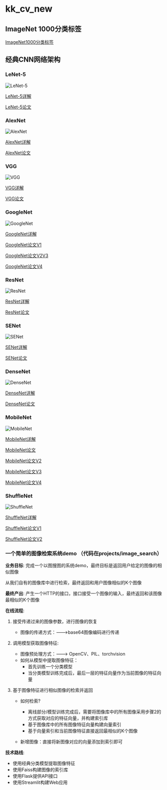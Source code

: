 # kk_cv_new

## ImageNet 1000分类标签

[ImageNet1000分类标签](https://blog.csdn.net/winycg/article/details/101722445)

## 经典CNN网络架构

### LeNet-5

![LeNet-5](Net_Arch/lenet.svg)

[LeNet-5详解](https://blog.csdn.net/qq_40714949/article/details/109863595?ops_request_misc=%257B%2522request%255Fid%2522%253A%25224862736709d914d89da4f6f9fdf4ac74%2522%252C%2522scm%2522%253A%252220140713.130102334..%2522%257D&request_id=4862736709d914d89da4f6f9fdf4ac74&biz_id=0&utm_medium=distribute.pc_search_result.none-task-blog-2~all~top_positive~default-1-109863595-null-null.142^v100^pc_search_result_base4&utm_term=lenet5&spm=1018.2226.3001.4187)

[LeNet-5论文](paper/Gradient-Based%20Learning%20Applied%20to%20Document%20Recognition.pdf)

### AlexNet

![AlexNet](Net_Arch/AlexNet.png)

[AlexNet详解](https://blog.csdn.net/guzhao9901/article/details/118552085)

[AlexNet论文](paper/imagenet-classification-with-deep-convolutional-neural-networks-Paper.pdf)

### VGG

![VGG](Net_Arch/vgg_arch.png)

[VGG详解](https://blog.csdn.net/qq_37541097/article/details/104410535)

[VGG论文](paper/Very%20Deep%20Convolutional%20Networks%20for%20Large-Scale%20Image%20Recognition.pdf)

### GoogleNet

![GoogleNet](Net_Arch/GoogleNet.png)

[GoogleNet详解](https://blog.csdn.net/qq_37555071/article/details/108214680)

[GoogleNet论文V1](paper/Rethinking%20Convolutional%20Semantic%20Segmentation%20Learning.pdf)

[GoogleNet论文V2V3](paper/Rethinking%20the%20Inception%20Architecture%20for%20Computer%20Vision.pdf)

[GoogleNet论文V4](paper/Inception-v4.pdf)

### ResNet

![ResNet](Net_Arch/resnet.png)

[ResNet详解](https://blog.csdn.net/forGemini/article/details/119295532)

[ResNet论文](paper/Deep%20Residual%20Learning%20for%20Image%20Recognition.pdf)

### SENet

![SENet](Net_Arch/senet.png)

[SENet详解](https://blog.csdn.net/Roaddd/article/details/111357490)

[SENet论文](paper/SENet.pdf)

### DenseNet

![DenseNet](Net_Arch/densenet.png)

[DenseNet详解](https://blog.csdn.net/weixin_45422462/article/details/108416893)

[DenseNet论文](paper/densenet.pdf)

### MobileNet

![MobileNet](Net_Arch/mobilenet.png)

[MobileNet详解](https://blog.csdn.net/binlin199012/article/details/107155719)

[MobileNet论文](paper/mobilenetv1.pdf)

[MobileNet论文V2](paper/mobilenetv2.pdf)

[MobileNet论文V3](paper/mobilenetv3.pdf)

[MobileNet论文V4](paper/mobilenetv4.pdf)

### ShuffleNet

![ShuffleNet](Net_Arch/shufflenet.png)

[ShuffleNet详解](https://blog.csdn.net/weixin_48249563/article/details/110222269)

[ShuffleNet论文V1](paper/shufflenetv1.pdf)

[ShuffleNet论文V2](paper/shufflenetv2.pdf)

### 一个简单的图像检索系统demo （代码在projects/image_search）

**业务目标**: 完成一个以图搜图的系统demo，最终目标是返回用户给定的图像的相似图像
  
从我们自有的图像库中进行检索，最终返回和用户图像相似的K个图像

**最终产出**: 产生一个HTTP的接口，接口接受一个图像的输入，最终返回和该图像最相似的K个图像

**在线流程**:
 
 1. 接受传递过来的图像参数，进行图像的恢复
 
    - 图像的传递方式：--->base64图像编码进行传递

 2. 调用模型获取图像特征: 
    - 图像预处理方式：---> OpenCV、PIL、torchvision
    - 如何从模型中提取图像特征：
        - 首先训练一个分类模型
        - 当分类模型训练完成后，最后一层的特征向量作为当前图像的特征向量

 3. 基于图像特征进行相似图像的检索并返回
    - 如何检索?
      - 离线部分/模型训练完成后，需要将图像库中的所有图像采用步骤2的方式获取对应的特征向量，并构建索引库
      - 基于图像库中的所有图像特征向量构建向量索引
      - 基于向量索引和当前图像特征直接返回最相似的K个图像

    - 新增图像：直接将新图像对应的向量添加到索引即可

**技术路线**: 

- 使用经典分类模型提取图像特征
- 使用Faiss构建图像的索引库
- 使用Flask提供API接口
- 使用Streamlit构建Web应用